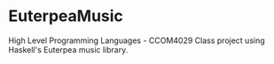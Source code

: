 # EuterpeaMusic
  High Level Programming Languages - CCOM4029  Class project using Haskell's Euterpea music library.

